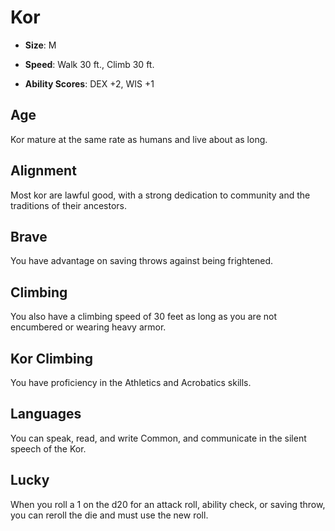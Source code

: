 # Kor


- **Size**: M

- **Speed**: Walk 30 ft., Climb 30 ft.

- **Ability Scores**: DEX +2, WIS +1

## Age
Kor mature at the same rate as humans and live about as long.

## Alignment
Most kor are lawful good, with a strong dedication to community and the traditions of their ancestors.

## Brave
You have advantage on saving throws against being frightened.

## Climbing
You also have a climbing speed of 30 feet as long as you are not encumbered or wearing heavy armor.

## Kor Climbing
You have proficiency in the Athletics and Acrobatics skills.

## Languages
You can speak, read, and write Common, and communicate in the silent speech of the Kor.

## Lucky
When you roll a 1 on the d20 for an attack roll, ability check, or saving throw, you can reroll the die and must use the new roll.